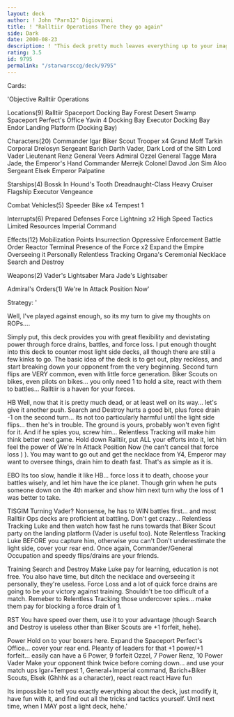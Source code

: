 ```yaml
---
layout: deck
author: ! John "Parn12" Digiovanni
title: ! "Ralltiir Operations There they go again"
side: Dark
date: 2000-08-23
description: ! "This deck pretty much leaves everything up to your imagination... force drain on the ground, fight in space... demolish him on the ground?	I hope everyone enjoys it."
rating: 3.5
id: 9795
permalink: "/starwarsccg/deck/9795"
---
```

Cards: 

'Objective
Ralltiir Operations

Locations(9)
Ralltiir
Spaceport Docking Bay
Forest
Desert
Swamp
Spaceport Perfect's Office
Yavin 4 Docking Bay
Executor Docking Bay
Endor Landing Platform (Docking Bay)

Characters(20)
Commander Igar
Biker Scout Trooper x4
Grand Moff Tarkin
Corporal Drelosyn
Sergeant Barich
Darth Vader, Dark Lord of the Sith
Lord Vader
Lieutenant Renz
General Veers
Admiral Ozzel
General Tagge
Mara Jade, the Emperor's Hand
Commander Merrejk
Colonel Davod Jon
Sim Aloo
Sergeant Elsek
Emperor Palpatine

Starships(4)
Bossk In Hound's Tooth
Dreadnaught-Class Heavy Cruiser
Flagship Executor
Vengeance

Combat Vehicles(5)
Speeder Bike x4
Tempest 1

Interrupts(6)
Prepared Defenses
Force Lightning x2
High Speed Tactics
Limited Resources
Imperial Command

Effects(12)
Mobilization Points
Insurrection
Oppressive Enforcement
Battle Order
Reactor Terminal
Presence of the Force x2
Expand the Empire
Overseeing it Personally
Relentless Tracking
Organa's Ceremonial Necklace
Search and Destroy

Weapons(2)
Vader's Lightsaber
Mara Jade's Lightsaber

Admiral's Orders(1)
We're In Attack Position Now'

Strategy: '

Well, I've played against enough, so its my turn to give my thoughts on ROPs....

Simply put, this deck provides you with great flexibility and devistating power through force drains, battles, and force loss.	I put enough thought into this deck to counter most light side decks, all though there are still a few kinks to go.  The basic idea of the deck is to get out, play reckless, and start breaking down your opponent from the very beginning.  Second turn flips are VERY common, even with little force generation.  Biker Scouts on bikes, even pilots on bikes... you only need 1 to hold a site, react with them to battles... Ralltiir is a haven for your forces.

HB  Well, now that it is pretty much dead, or at least well on its way... let's give it another push.  Search and Destroy hurts a good bit, plus force drain -1 on the second turn... its not too particularly harmful until the light side flips... then he's in trouble.  The ground is yours, probably won't even fight for it.	And if he spies you, screw him... Relentless Tracking will make him think better next game.  Hold down Ralltiir, put ALL your efforts into it, let him feel the power of We're In Attack Position Now (he can't cancel that force loss ) ).	You may want to go out and get the necklace from Y4, Emperor may want to oversee things, drain him to death fast.  That's as simple as it is.

EBO Its too slow, handle it like HB... force loss it to death, choose your battles wisely, and let him have the ice planet.  Though grin when he puts someone down on the 4th marker and show him next turn why the loss of 1 was better to take.

TISGIM Turning Vader?	Nonsense, he has to WIN battles first... and most Ralltiir Ops decks are proficient at battling.  Don't get crazy... Relentless Tracking Luke and then watch how fast he runs towards that Biker Scout party on the landing platform (Vader is useful too).  Note Relentless Tracking Luke BEFORE you capture him, otherwise you can't  Don't underestimate the light side, cover your rear end.  Once again, Commander/General Occupation and speedy flips/drains are your friends.

Training  Search and Destroy	Make Luke pay for learning, education is not free.  You also have time, but ditch the necklace and overseeing it personally, they're useless.	Force Loss and a lot of quick force drains are going to be your victory against training.  Shouldn't be too difficult of a match.  Remeber to Relentless Tracking those undercover spies... make them pay for blocking a force drain of 1.

RST  You have speed over them, use it to your advantage (though Search and Destroy is useless other than Biker Scouts are +1 forfeit, hehe).

Power	Hold on to your boxers here.  Expand the Spaceport Perfect's Office... cover your rear end.  Pleanty of leaders for that +1 power/+1 forfeit... easily can have a 6 Power, 9 forfeit Ozzel, 7 Power Renz, 10 Power Vader  Make your opponent think twice before coming down... and use your match ups  Igar+Tempest 1, General+Imperial command, Barich+Biker Scouts, Elsek (Ghhhk as a character), react react react  Have fun

Its impossible to tell you exactly everything about the deck, just modify it, have fun with it, and find out all the tricks and tactics yourself.  Until next time, when I MAY post a light deck, hehe.'
